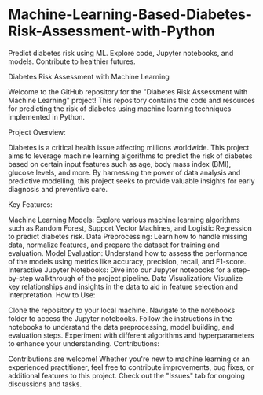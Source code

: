 # Machine-Learning-Based-Diabetes-Risk-Assessment-with-Python
Predict diabetes risk using ML. Explore code, Jupyter notebooks, and models. Contribute to healthier futures.

Diabetes Risk Assessment with Machine Learning

Welcome to the GitHub repository for the "Diabetes Risk Assessment with Machine Learning" project! This repository contains the code and resources for predicting the risk of diabetes using machine learning techniques implemented in Python.

Project Overview:

Diabetes is a critical health issue affecting millions worldwide. This project aims to leverage machine learning algorithms to predict the risk of diabetes based on certain input features such as age, body mass index (BMI), glucose levels, and more. By harnessing the power of data analysis and predictive modelling, this project seeks to provide valuable insights for early diagnosis and preventive care.

Key Features:

Machine Learning Models: Explore various machine learning algorithms such as Random Forest, Support Vector Machines, and Logistic Regression to predict diabetes risk.
Data Preprocessing: Learn how to handle missing data, normalize features, and prepare the dataset for training and evaluation.
Model Evaluation: Understand how to assess the performance of the models using metrics like accuracy, precision, recall, and F1-score.
Interactive Jupyter Notebooks: Dive into our Jupyter notebooks for a step-by-step walkthrough of the project pipeline.
Data Visualization: Visualize key relationships and insights in the data to aid in feature selection and interpretation.
How to Use:

Clone the repository to your local machine.
Navigate to the notebooks folder to access the Jupyter notebooks.
Follow the instructions in the notebooks to understand the data preprocessing, model building, and evaluation steps.
Experiment with different algorithms and hyperparameters to enhance your understanding.
Contributions:

Contributions are welcome! Whether you're new to machine learning or an experienced practitioner, feel free to contribute improvements, bug fixes, or additional features to this project. Check out the "Issues" tab for ongoing discussions and tasks.
